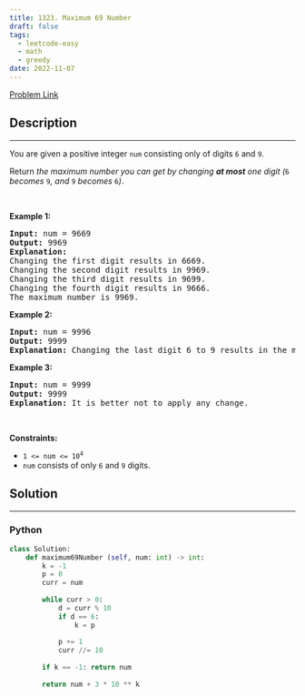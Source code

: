 ```yaml
---
title: 1323. Maximum 69 Number
draft: false
tags: 
  - leetcode-easy
  - math
  - greedy
date: 2022-11-07
---
```


[Problem Link](https://leetcode.com/problems/maximum-69-number/)

## Description

---
<p>You are given a positive integer <code>num</code> consisting only of digits <code>6</code> and <code>9</code>.</p>

<p>Return <em>the maximum number you can get by changing <strong>at most</strong> one digit (</em><code>6</code><em> becomes </em><code>9</code><em>, and </em><code>9</code><em> becomes </em><code>6</code><em>)</em>.</p>

<p>&nbsp;</p>
<p><strong class="example">Example 1:</strong></p>

<pre>
<strong>Input:</strong> num = 9669
<strong>Output:</strong> 9969
<strong>Explanation:</strong> 
Changing the first digit results in 6669.
Changing the second digit results in 9969.
Changing the third digit results in 9699.
Changing the fourth digit results in 9666.
The maximum number is 9969.
</pre>

<p><strong class="example">Example 2:</strong></p>

<pre>
<strong>Input:</strong> num = 9996
<strong>Output:</strong> 9999
<strong>Explanation:</strong> Changing the last digit 6 to 9 results in the maximum number.
</pre>

<p><strong class="example">Example 3:</strong></p>

<pre>
<strong>Input:</strong> num = 9999
<strong>Output:</strong> 9999
<strong>Explanation:</strong> It is better not to apply any change.
</pre>

<p>&nbsp;</p>
<p><strong>Constraints:</strong></p>

<ul>
	<li><code>1 &lt;= num &lt;= 10<sup>4</sup></code></li>
	<li><code>num</code>&nbsp;consists of only <code>6</code> and <code>9</code> digits.</li>
</ul>


## Solution

---
### Python
``` py title='maximum-69-number'
class Solution:
    def maximum69Number (self, num: int) -> int:
        k = -1
        p = 0
        curr = num
        
        while curr > 0:
            d = curr % 10
            if d == 6:
                k = p
                
            p += 1  
            curr //= 10
         
        if k == -1: return num
        
        return num + 3 * 10 ** k
```

